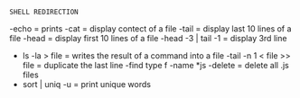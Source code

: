 	SHELL REDIRECTION 

-echo = prints 
-cat = display contect of a file
-tail = display last 10 lines of a file
-head = display first 10 lines of a file
-head -3 | tail -1 = display 3rd line 
- ls -la > file = writes the result of a command into a file 
-tail -n 1 < file >> file = duplicate the last line 
-find type f -name *js -delete = delete all .js files 
- sort | uniq -u = print unique words


